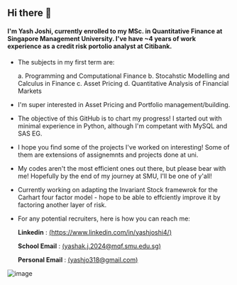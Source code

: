 ## Hi there 👋

#### I'm Yash Joshi, currently enrolled to my MSc. in Quantitative Finance at Singapore Management University. I've have ~4 years of work experience as a credit risk portolio analyst at Citibank.

- The subjects in my first term are:


    a. Programming and Computational Finance
    b. Stocahstic Modelling and Calculus in Finance
    c. Asset Pricing
    d. Quantitative Analysis of Financial Markets
- I'm super interested in Asset Pricing and Portfolio management/building.
- The objective of this GitHub is to chart my progress! I started out with minimal experience in Python, although I'm competant with MySQL and SAS EG.
- I hope you find some of the projects I've worked on interesting! Some of them are extensions of assignemnts and projects done at uni.
- My codes aren't the most efficient ones out there, but please bear with me! Hopefully by the end of my journey at SMU, I'll be one of y'all!
- Currently working on adapting the Invariant Stock framewrok for the Carhart four factor model - hope to be able to effciently improve it by factoring another layer of risk.

- For any potential recruiters, here is how you can reach me:
  
     **Linkedin** : [(https://www.linkedin.com/in/yashjoshi4/)](Linkedin)
  
     **School Email** : [(yashak.j.2024@mqf.smu.edu.sg)](School_Email)
  
     **Personal Email** : [(yashjo318@gmail.com)](Personal_Email)

	
![image](https://github.com/user-attachments/assets/cf9ce04b-8d92-4977-8969-7b5c92ee4601)
